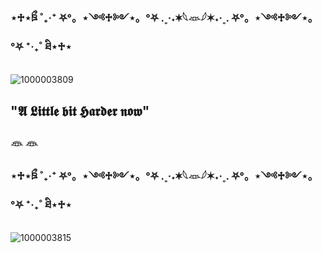 ### ⋆♱⋆ཋྀ ˚₊‧⁺ ⛧°。⋆༺♱༻⋆。°⛧ .˳·˖✶𓆩𓁺𓆪✶˖·˳. ⛧°。⋆༺♱༻⋆。°⛧ ⁺‧₊˚ ཐི⋆♱⋆

![1000003809](https://github.com/user-attachments/assets/9752bab3-47b5-4d63-89e5-c512773eb43e)


## "𝕬 𝕷𝖎𝖙𝖙𝖑𝖊 𝖇𝖎𝖙 𝕳𝖆𝖗𝖉𝖊𝖗 𝖓𝖔𝖜"

###  𓁻 𓁻


### ⋆♱⋆ཋྀ ˚₊‧⁺ ⛧°。⋆༺♱༻⋆。°⛧ .˳·˖✶𓆩𓁺𓆪✶˖·˳. ⛧°。⋆༺♱༻⋆。°⛧ ⁺‧₊˚ ཐི⋆♱⋆

![1000003815](https://github.com/user-attachments/assets/0f173bd9-9071-436a-acc8-50cd0009a2a5)

